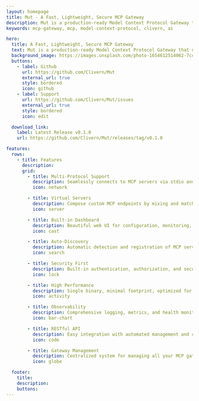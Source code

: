```yaml
---
layout: homepage
title: Mut - A Fast, Lightweight, Secure MCP Gateway
description: Mut is a production-ready Model Context Protocol Gateway that unifies multiple MCP servers into a single, manageable endpoint. Built with Go for speed and reliability.
keywords: mcp-gateway, mcp, model-context-protocol, clivern, ai

hero:
  title: A Fast, Lightweight, Secure MCP Gateway
  text: Mut is a production-ready Model Context Protocol Gateway that unifies multiple MCP servers into a single, manageable endpoint. Built with Go for speed and reliability.
  background_image: https://images.unsplash.com/photo-1654612514062-7cc235e7b68c
  buttons:
    - label: Github
      url: https://github.com/Clivern/Mut
      external_url: true
      style: bordered
      icon: github
    - label: Support
      url: https://github.com/Clivern/Mut/issues
      external_url: true
      style: bordered
      icon: edit

  download_link:
    label: Latest Release v0.1.0
    url: https://github.com/Clivern/Mut/releases/tag/v0.1.0

features:
  rows:
    - title: Features
      description:
      grid:
        - title: Multi-Protocol Support
          description: Seamlessly connects to MCP servers via stdio and SSE protocols.
          icon: network

        - title: Virtual Servers
          description: Compose custom MCP endpoints by mixing and matching capabilities from different sources.
          icon: server

        - title: Built-in Dashboard
          description: Beautiful web UI for configuration, monitoring, and management.
          icon: cast

        - title: Auto-Discovery
          description: Automatic detection and registration of MCP server capabilities.
          icon: search

        - title: Security First
          description: Built-in authentication, authorization, and secure communication.
          icon: lock

        - title: High Performance
          description: Single binary, minimal footprint, optimized for production workloads.
          icon: activity

        - title: Observability
          description: Comprehensive logging, metrics, and health monitoring.
          icon: bar-chart

        - title: RESTful API
          description: Easy integration with automated management and configuration.
          icon: code

        - title: Gateway Management
          description: Centralized system for managing all your MCP gateways and servers.
          icon: globe

  footer:
    title:
    description:
    buttons:
---
```

